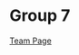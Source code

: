 # Group 7

[Team Page](https://github.com/cse110-fa21-group7/cse110-fa21-group7/blob/main/admin/team.md)
